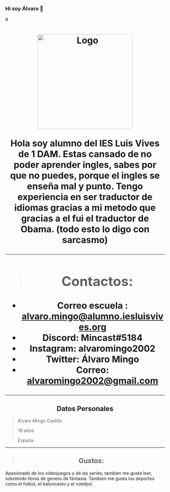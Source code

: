 ### Hi soy Álvaro 👋
#<h1 align= "center"><img loading="lazy" style="border-radius: 0.25rem;" 
      src="https://user-images.githubusercontent.com/90860972/139239502-9963f36f-4c4d-4490-8a1a-10c4cce05b1f.png" alt="Logo" width="300px" heigth="270px"
      borderRadius='1rem' boxShadow = '0 5px 18px rgba(0,0,0,0.3)'>




Hola soy alumno del IES Luis Vives de 1 DAM.
Estas cansado de no poder aprender ingles, sabes por que no puedes, porque el ingles se enseña mal y punto.
Tengo experiencia en ser traductor de idiomas gracias a mi metodo que gracias a el fui el traductor de Obama. 
(todo esto lo digo con sarcasmo)






--------------------------------------------------------------------------------


> ## <h2 align= "center"> Contactos:

* Correo escuela : alvaro.mingo@alumno.iesluisvives.org
* Discord: Mincast#5184
* Instagram: alvaromingo2002
* Twitter: Álvaro Mingo
* Correo: alvaromingo2002@gmail.com

--------------------------------------------------------------------------------
## <h2 align="center">  Datos Personales 
> Álvaro Mingo Castillo
>
> 19 años.
>
> España.
--------------------------------------------------------------------------------
> ## <h2 align= "center"> Gustos:
Apasionado de los videojuegos y de las series, tambien me gusta leer, sobretodo libros de genero de fantasia.
Tambien me gusta los deportes como el futbol, el baloncesto y el voleibol.
